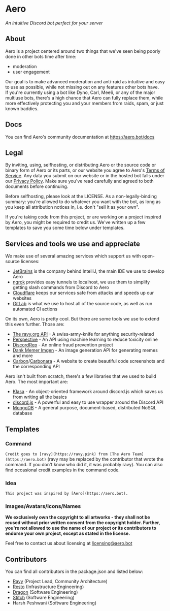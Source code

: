 # Aero

*An intuitive Discord bot perfect for your server*


## About

Aero is a project centered around two things that we've seen being poorly done in other bots time after time:
- moderation
- user engagement

Our goal is to make advanced moderation and anti-raid as intuitive and easy to use as possible, while not missing out on any features other bots have.  
If you're currently using a bot like Dyno, Carl, Mee6, or any of the major multiuse bots, there's a high chance that Aero can fully replace them, while more effectively protecting you and your members from raids, spam, or just known baddies.


## Docs

You can find Aero's community documentation at https://aero.bot/docs


## Legal

By inviting, using, selfhosting, or distributing Aero or the source code or binary form of Aero or its parts, or our website you agree to Aero's [Terms of Service](https://aero.bot/terms).
Any data you submit on our website or in the hosted bot falls under our [Privacy Policy](https://aero.bot/privacy/). Make sure you've read carefully and agreed to both documents before continuing.

Before selfhosting, please look at the LICENSE. As a non-legally-binding summary: you're allowed to do whatever you want with the bot, as long as you keep all attribution notices in, i.e. don't "sell it as your own".

If you're taking code from this project, or are working on a project inspired by Aero, you might be required to credit us. We've written up a few templates to save you some time below under templates.


## Services and tools we use and appreciate

We make use of several amazing services which support us with open-source licenses:
- [JetBrains](https://jetbrains.com/) is the company behind IntelliJ, the main IDE we use to develop Aero
- [ngrok](https://ngrok.com/) provides easy tunnels to localhost, we use them to simplify getting slash commands from Discord to Aero
- [Cloudflare](https://cloudflare.com/) keeps our services safe from attacks and speeds up our websites
- [GitLab](https://about.gitlab.com/) is what we use to host all of the source code, as well as run automated CI actions

On its own, Aero is pretty cool. But there are some tools we use to extend this even further. Those are:
- [The ravy.org API](https://ravy.org/api) - A swiss-army-knife for anything security-related
- [Perspective](https://www.perspectiveapi.com/) - An API using machine learning to reduce toxicity online
- [DiscordRep](https://discordrep.com) - An online fraud prevention project
- [Dank Memer Imgen](https://dankmemer.services/) - An image generation API for generating memes and more
- [Carbon](https://carbon.now.sh/)/[Carbonara](https://github.com/petersolopov/carbonara) - A website to create beautiful code screenshots and the corresponding API

Aero isn't built from scratch, there's a few libraries that we used to build Aero. The most important are:
- [Klasa](https://klasa.js.org) - An object-oriented framework around discord.js which saves us from writing all the basics
- [discord.js](https://discord.js.org) - A powerful and easy to use wrapper around the Discord API
- [MongoDB](https://www.mongodb.com/) - A general purpose, document-based, distributed NoSQL database


## Templates

### Command
`Credit goes to [ravy](https://ravy.pink) from [The Aero Team](https://aero.bot)` (ravy may be replaced by the contributor that wrote the command. If you don't know who did it, it was probably ravy). You can also find occasional credit examples in the command code.

### Idea
`This project was inspired by [Aero](https://aero.bot).`

### Images/Avatars/Icons/Names
**We exclusively own the copyright to all artworks - they shall not be reused without prior written consent from the copyright holder. Further, you're not allowed to use the name of our project or its contributors to endorse your own project, except as stated in the license.**

Feel free to contact us about licensing at licensing@aero.bot


## Contributors

You can find all contributors in the package.json and listed below:
- [Ravy](https://ravy.pink) (Project Lead, Community Architecture)
- [Rxsto](https://rxs.to) (Infrastructure Engineering)
- [Dragon](https://dragondev.party/) (Software Engineering)
- [Stitch](https://github.com/Soumil07/) (Software Engineering)
- Harsh Peshwani (Software Engineering)

